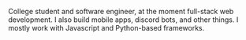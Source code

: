 College student and software engineer, at the moment full-stack web development. I also build mobile apps, discord bots, and other things. I mostly work with Javascript and Python-based frameworks.
